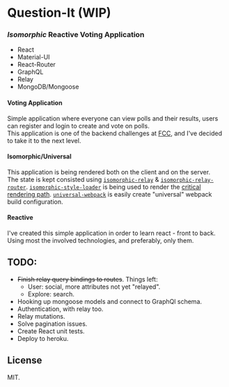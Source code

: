 # Question-It (WIP)
### _Isomorphic_ Reactive Voting Application
* React
* Material-UI
* React-Router
* GraphQL
* Relay
* MongoDB/Mongoose

#### Voting Application
Simple application where everyone can view polls and their results, users can register and login to create and vote on polls.  
This application is one of the backend challenges at [FCC](https://www.freecodecamp.com/), and I've decided to take it to the next level.

#### Isomorphic/Universal
This application is being rendered both on the client and on the server.  
The state is kept consisted using [`isomorphic-relay`](https://www.npmjs.com/package/isomorphic-relay) & [`isomorphic-relay-router`](https://www.npmjs.com/package/isomorphic-relay-router).
[`isomorphic-style-loader`](https://www.npmjs.com/package/isomorphic-style-loader) is being used to render the [critical rendering path](https://developers.google.com/web/fundamentals/performance/critical-rendering-path/?hl=en).
[`universal-webpack`](https://www.npmjs.com/package/universal-webpack) is easily create "universal" webpack build configuration.

#### Reactive
I've created this simple application in order to learn react - front to back. Using most the involved technologies, and preferably, only them.

## TODO:
* ~~Finish relay query bindings to routes~~. Things left:
  * User: social, more attributes not yet "relayed".
  * Explore: search.
* Hooking up mongoose models and connect to GraphQl schema.
* Authentication, with relay too.
* Relay mutations.
* Solve pagination issues.
* Create React unit tests.
* Deploy to heroku.

## License
MIT.



